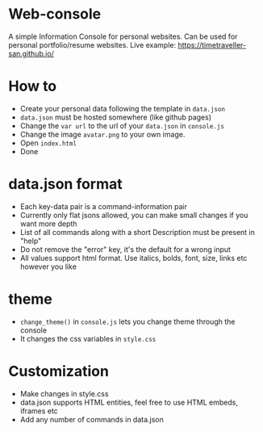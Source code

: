 # Web-console
A simple Information Console for personal websites. Can be used for personal portfolio/resume websites.
Live example: https://timetraveller-san.github.io/

# How to
- Create your personal data following the template in `data.json`
- `data.json` must be hosted somewhere (like github pages)
- Change the `var url` to the url of your `data.json` in `console.js`
- Change the image `avatar.png` to your own image.
- Open `index.html`
- Done

#  data.json format
- Each key-data pair is a command-information pair
- Currently only flat jsons allowed, you can make small changes if you want more depth
- List of all commands along with a short Description must be present in "help"
- Do not remove the "error" key, it's the default for a wrong input
- All values support html format. Use italics, bolds, font, size, links etc however you like

# theme
- `change_theme()` in `console.js` lets you change theme through the console
- It changes the css variables in `style.css`

# Customization
- Make changes in style.css
- data.json supports HTML entities, feel free to use HTML embeds, iframes etc
- Add any number of commands in data.json
